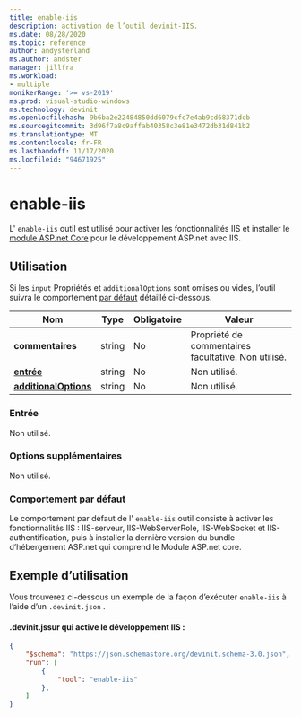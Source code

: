 ```yaml
---
title: enable-iis
description: activation de l’outil devinit-IIS.
ms.date: 08/28/2020
ms.topic: reference
author: andysterland
ms.author: andster
manager: jillfra
ms.workload:
- multiple
monikerRange: '>= vs-2019'
ms.prod: visual-studio-windows
ms.technology: devinit
ms.openlocfilehash: 9b6ba2e22484850dd6079cfc7e4ab9cd68371dcb
ms.sourcegitcommit: 3d96f7a8c9affab40358c3e81e3472db31d841b2
ms.translationtype: MT
ms.contentlocale: fr-FR
ms.lasthandoff: 11/17/2020
ms.locfileid: "94671925"
---
```

# <a name="enable-iis"></a>enable-iis

L' `enable-iis` outil est utilisé pour activer les fonctionnalités IIS et installer le [module ASP.net Core](/aspnet/core/host-and-deploy/aspnet-core-module) pour le développement ASP.net avec IIS.

## <a name="usage"></a>Utilisation

Si les `input` Propriétés et `additionalOptions` sont omises ou vides, l’outil suivra le comportement [par défaut](#default-behavior) détaillé ci-dessous.

| Nom                                             | Type   | Obligatoire | Valeur                                                                               |
|--------------------------------------------------|--------|----------|-------------------------------------------------------------------------------------|
| **commentaires**                                     | string | No       | Propriété de commentaires facultative. Non utilisé.                                               |
| [**entrée**](#input)                              | string | No       | Non utilisé.                                                                           |
| [**additionalOptions**](#additional-options)     | string | No       | Non utilisé.                                                                           |

### <a name="input"></a>Entrée

Non utilisé.

### <a name="additional-options"></a>Options supplémentaires

Non utilisé.

### <a name="default-behavior"></a>Comportement par défaut

Le comportement par défaut de l' `enable-iis` outil consiste à activer les fonctionnalités IIS : IIS-serveur, IIS-WebServerRole, IIS-WebSocket et IIS-authentification, puis à installer la dernière version du bundle d’hébergement ASP.net qui comprend le Module ASP.net core. 

## <a name="example-usage"></a>Exemple d’utilisation
Vous trouverez ci-dessous un exemple de la façon d’exécuter `enable-iis` à l’aide d’un `.devinit.json` . 

#### <a name="devinitjson-that-will-enable-iis-development"></a>.devinit.jssur qui active le développement IIS :
```json
{
    "$schema": "https://json.schemastore.org/devinit.schema-3.0.json",
    "run": [
        {
            "tool": "enable-iis"
        },
    ]
}
```
